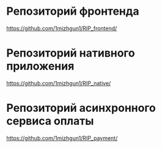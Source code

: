 <h1>Репозиторий фронтенда</h1>
<a href="https://github.com/1mizhgun1/RIP_frontend/">https://github.com/1mizhgun1/RIP_frontend/</a>

<h1>Репозиторий нативного приложения</h1>
<a href="https://github.com/1mizhgun1/RIP_native/">https://github.com/1mizhgun1/RIP_native/</a>

<h1>Репозиторий асинхронного сервиса оплаты</h1>
<a href="https://github.com/1mizhgun1/RIP_payment/">https://github.com/1mizhgun1/RIP_payment/</a>
